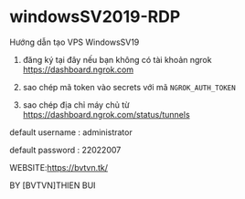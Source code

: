 # windowsSV2019-RDP

Hướng dẫn tạo VPS WindowsSV19

1. đăng ký tại đây nếu bạn không có tài khoản ngrok
https://dashboard.ngrok.com

2. sao chép mã token vào secrets với mã `NGROK_AUTH_TOKEN`

3. sao chép địa chỉ máy chủ từ https://dashboard.ngrok.com/status/tunnels

default username : administrator

default password : 22022007

WEBSITE:https://bvtvn.tk/

BY [BVTVN]THIEN BUI
